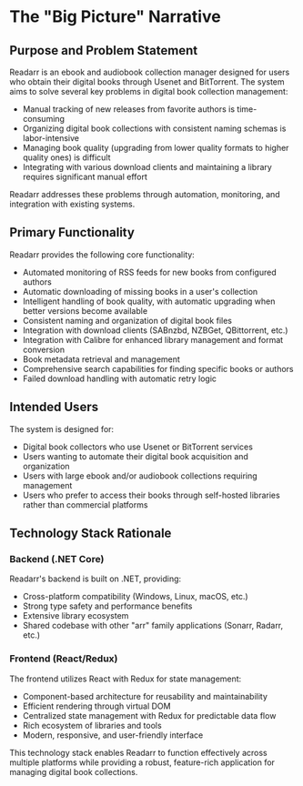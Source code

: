 # The "Big Picture" Narrative

## Purpose and Problem Statement

Readarr is an ebook and audiobook collection manager designed for users who obtain their digital books through Usenet and BitTorrent. The system aims to solve several key problems in digital book collection management:

- Manual tracking of new releases from favorite authors is time-consuming
- Organizing digital book collections with consistent naming schemas is labor-intensive
- Managing book quality (upgrading from lower quality formats to higher quality ones) is difficult
- Integrating with various download clients and maintaining a library requires significant manual effort

Readarr addresses these problems through automation, monitoring, and integration with existing systems.

## Primary Functionality

Readarr provides the following core functionality:

- Automated monitoring of RSS feeds for new books from configured authors
- Automatic downloading of missing books in a user's collection
- Intelligent handling of book quality, with automatic upgrading when better versions become available
- Consistent naming and organization of digital book files
- Integration with download clients (SABnzbd, NZBGet, QBittorrent, etc.)
- Integration with Calibre for enhanced library management and format conversion
- Book metadata retrieval and management
- Comprehensive search capabilities for finding specific books or authors
- Failed download handling with automatic retry logic

## Intended Users

The system is designed for:

- Digital book collectors who use Usenet or BitTorrent services
- Users wanting to automate their digital book acquisition and organization
- Users with large ebook and/or audiobook collections requiring management
- Users who prefer to access their books through self-hosted libraries rather than commercial platforms

## Technology Stack Rationale

### Backend (.NET Core)

Readarr's backend is built on .NET, providing:
- Cross-platform compatibility (Windows, Linux, macOS, etc.)
- Strong type safety and performance benefits
- Extensive library ecosystem
- Shared codebase with other "arr" family applications (Sonarr, Radarr, etc.)

### Frontend (React/Redux)

The frontend utilizes React with Redux for state management:
- Component-based architecture for reusability and maintainability
- Efficient rendering through virtual DOM
- Centralized state management with Redux for predictable data flow
- Rich ecosystem of libraries and tools
- Modern, responsive, and user-friendly interface

This technology stack enables Readarr to function effectively across multiple platforms while providing a robust, feature-rich application for managing digital book collections. 